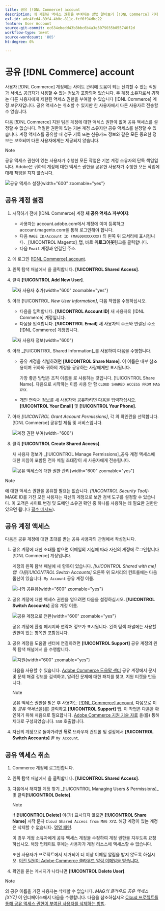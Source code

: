 ```yaml
---
title: 공유 [!DNL Commerce] account
description: 에 제한된 액세스 권한을 부여하는 방법 알아보기 [!DNL Commerce] 기타 계정 [!DNL Commerce] 계정 보유자입니다.
exl-id: adc4fed4-89f4-4b0c-811c-fcf6f94dbc22
feature: User Account
source-git-commit: ec634ebedd43b8bbc6b4a3e5079035b055740f2d
workflow-type: tm+mt
source-wordcount: '805'
ht-degree: 0%

---
```


# 공유 [!DNL Commerce] account

사용자 [!DNL Commerce] 계정에는 사이트 관리에 도움이 되는 신뢰할 수 있는 직원과 서비스 공급자가 사용할 수 있는 정보가 포함되어 있습니다. 주 계정 소유자로서 귀하는 다른 사용자에게 제한된 액세스 권한을 부여할 수 있습니다 [!DNL Commerce] 계정 보유자입니다. 공유 액세스는 취소할 수 있지만 한 사용자에서 다른 사용자로 전송할 수 없습니다.

다음 [!DNL Commerce] 지원 팀은 계정에 대한 액세스 권한이 없어 공유 액세스를 설정할 수 없습니다. 적절한 권한이 있는 기본 계정 소유자만 공유 액세스를 설정할 수 있습니다. 계정 액세스를 공유할 때 청구 기록 또는 신용카드 정보와 같은 모든 중요한 정보는 보호되며 다른 사용자에게는 제공되지 않습니다.

>[!NOTE]
>
>공유 액세스 권한이 있는 사용자가 수행한 모든 작업은 기본 계정 소유자의 단독 책임입니다. Adobe은 귀하의 계정에 대한 액세스 권한을 공유한 사용자가 수행한 모든 작업에 대해 책임을 지지 않습니다.

![공유 액세스 설정](./assets/shared-access.png){width="600" zoomable="yes"}

## 공유 계정 설정

1. 시작하기 전에 [!DNL Commerce] 계정 **새 공유 액세스 피부여자**:

   - 사용자는 account.adobe.com에서 계정에 이미 등록하고 account.magento.com을 통해 로그인해야 합니다.
   - 다음 `MAGE ID/Account ID (MAG00XXXXXXX)` 의 왼쪽 위 모서리에 표시됩니다. _[!UICONTROL Magento]_탭, 바로 위&#x200B;**로그아웃**링크를 클릭합니다.
   - 다음 `Email` 계정과 연결된 주소.

1. 에 로그인 [[!DNL Commerce] account](commerce-account-create.md).

1. 왼쪽 탐색 패널에서 을 클릭합니다. **[!UICONTROL Shared Access]**.

1. 클릭 **[!UICONTROL Add New User]**.

   ![새 사용자 추가](./assets/shared-access-add.png){width="600" zoomable="yes"}

1. 아래 [!UICONTROL _New User Information]_, 다음 작업을 수행하십시오.

   - 다음을 입력합니다. **[!UICONTROL Account ID]** 새 사용자의 [!DNL Commerce] 계정입니다.
   - 다음을 입력합니다. **[!UICONTROL Email]** 새 사용자의 주소와 연결된 주소 [!DNL Commerce] 계정입니다.

   ![새 사용자 정보](./assets/shared-new-user.png){width="600"}

1. 아래 _[!UICONTROL Shared Information]_를 사용하여 다음을 수행합니다.

   - 공유 계정을 식별하려면 **[!UICONTROL Share Name]**. 이 이름은 내부 참조용이며 귀하와 귀하의 계정을 공유하는 사람에게만 표시됩니다.

     가장 좋은 방법은 조직 이름을 로 사용하는 것입니다. [!UICONTROL Share Name]. 다음으로 시작하는 이름 사용 안 함 `CLOUD SHARED ACCESS FROM MAG XYX`.
   - 개인 연락처 정보를 새 사용자와 공유하려면 다음을 입력하십시오. **[!UICONTROL Your Email]** 및 **[!UICONTROL Your Phone]**.

1. 아래 _[!UICONTROL Grant Account Permissions]_, 각 의 확인란을 선택합니다. [!DNL Commerce] 공유할 제품 및 서비스입니다.

   ![계정 권한 부여](./assets/shared-permissions.png){width="600"}

1. 클릭 **[!UICONTROL Create Shared Access]**.

   새 사용자 정보가 _[!UICONTROL Manage Permissions]_공유 계정 액세스에 대한 지침이 포함된 전자 메일 초대장이 새 사용자에게 전송됩니다.

   ![공유 액세스에 대한 권한 관리](./assets/shared-manage-permissions.png){width="600" zoomable="yes"}

>[!NOTE]
>
>에 대한 액세스 권한을 공유할 필요는 없습니다. _[!UICONTROL Security Tool]_- MAGE ID를 가진 모든 사용자는 자신의 계정으로 보안 검색 도구를 설정할 수 있습니다. 이 고객은 사이트 변경 및 도메인 소유권 확인 중 하나를 사용하는 데 필요한 권한만 있으면 됩니다 [필수 메서드](https://experienceleague.adobe.com/en/docs/commerce-admin/systems/security/security-scan)).

## 공유 계정 액세스

다음은 공유 계정에 대한 초대를 받는 공유 사용자의 관점에서 작성됩니다.

1. 공유 계정에 대한 초대를 받으면 이메일의 지침에 따라 자신의 계정에 로그인합니다 [!DNL Commerce] 계정입니다.

   계정의 왼쪽 탐색 패널에 새 항목이 있습니다. _[!UICONTROL Shared with me]_탭. 다음_[!UICONTROL Switch Accounts]_ 오른쪽 위 모서리의 컨트롤에는 다음 옵션이 있습니다. `My Account` 공유 계정 이름.

   ![나와 공유됨](./assets/shared-with-me.png){width="600" zoomable="yes"}

1. 공유 계정에 대한 액세스 권한을 얻으려면 다음을 설정하십시오. **[!UICONTROL Switch Accounts]** 공유 계정 이름.

   ![공유 계정으로 전환](./assets/shared-switch.png){width="600" zoomable="yes"}

   공유 계정에 환영 메시지와 연락처 정보가 표시됩니다. 왼쪽 탐색 패널에는 사용할 권한이 있는 항목만 포함됩니다.

1. 공유 계정을 도움말 센터에 연결하려면 **[!UICONTROL Support]** 공유 계정의 왼쪽 탐색 패널에서 을 수행합니다.

   ![지원](./assets/shared-support.png){width="600" zoomable="yes"}

   다음을 사용할 수 있습니다. [Adobe Commerce 도움말 센터](https://experienceleague.adobe.com/en/docs/commerce-knowledge-base/kb/overview.html) 공유 계정에서 문서 및 문제 해결 정보를 검색하고, 알려진 문제에 대한 패치를 찾고, 지원 티켓을 만듭니다.

   >[!NOTE]
   >
   >공유 액세스 권한을 받은 후 사용자는 [[!DNL Commerce] account](https://account.magento.com/customer/account/login), 다음으로 이동 _공유 액세스_&#x200B;을(를) 클릭하고 **[!UICONTROL Support]** 탭. 이 작업은 다음을 확인하기 위해 처음으로 필요합니다. [Adobe Commerce 지원 기술 자료](https://experienceleague.adobe.com/en/docs/commerce-knowledge-base/kb/overview.html) 을(를) 통해 제대로 구성되었습니다. `SSO` 호출합니다.

1. 자신의 계정으로 돌아가려면 **뒤로** 브라우저 컨트롤 및 설정에서 **[!UICONTROL Switch Accounts]** 끝 `My Account`.

## 공유 액세스 취소

1. Commerce 계정에 로그인합니다.

1. 왼쪽 탐색 패널에서 을 클릭합니다. **[!UICONTROL Shared Access]**.

1. 다음에서 해지할 계정 찾기 _[!UICONTROL Managing Users & Permissions]_및 클릭&#x200B;**[!UICONTROL Delete]**.

   >[!NOTE]
   >
   > If  **[!UICONTROL Delete]** 이(가) 표시되지 않으면 **[!UICONTROL Share Name]** 시작 문자 `Cloud Shared Access from MAG XYZ`. 해당 계정이 있는 계정은 삭제할 수 없습니다. [명명 패턴](https://experienceleague.adobe.com/en/docs/commerce-knowledge-base/kb/help-center-guide/magento-help-center-user-guide#remove-cloud-shared-access-users).
   > 
   > 이 경우 계정 소유자에게 공유 액세스 계정을 수정하여 계정 권한을 지우도록 요청하십시오. 해당 업데이트 후에는 사용자가 계정 리소스에 액세스할 수 없습니다.
   >
   > 또한 사용자가 프로젝트에서 제거되어 더 이상 이메일 알림을 받지 않도록 하십시오. [이전 팀원이 Adobe Commerce 클라우드 알림 이메일을 받습니다.](https://experienceleague.adobe.com/en/docs/commerce-knowledge-base/kb/troubleshooting/miscellaneous/former-teammembers-receive-cloud-notification-emails.html)


1. 확인을 묻는 메시지가 나타나면 **[!UICONTROL Delete User]**.

>[!NOTE]
>
>의 공유 이름을 가진 사용자는 삭제할 수 없습니다. _MAG의 클라우드 공유 액세스[XYZ]_ 이 인터페이스에서 다음을 수행합니다. 다음을 참조하십시오 [Cloud 프로젝트를 통해 공유 액세스 권한이 부여된 사용자를 삭제하는 방법](https://experienceleague.adobe.com/en/docs/commerce-knowledge-base/kb/help-center-guide/magento-help-center-user-guide.html?lang=en#remove-cloud-shared-access-users).
